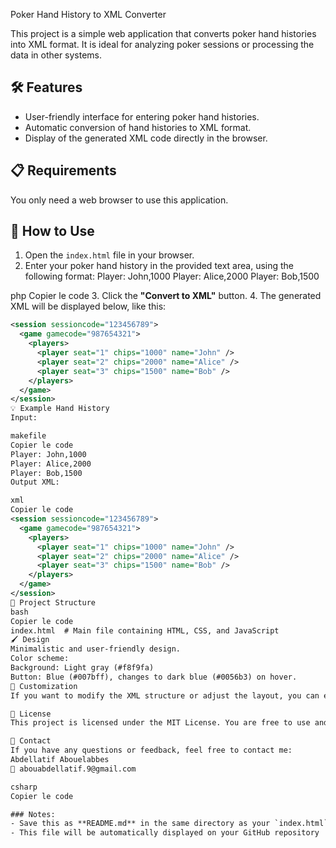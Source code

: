  Poker Hand History to XML Converter

This project is a simple web application that converts poker hand histories into XML format. It is ideal for analyzing poker sessions or processing the data in other systems.

## 🛠️ Features
- User-friendly interface for entering poker hand histories.
- Automatic conversion of hand histories to XML format.
- Display of the generated XML code directly in the browser.

## 📋 Requirements
You only need a web browser to use this application.

## 🚀 How to Use
1. Open the `index.html` file in your browser.
2. Enter your poker hand history in the provided text area, using the following format:
Player: John,1000 Player: Alice,2000 Player: Bob,1500

php
Copier le code
3. Click the **"Convert to XML"** button.
4. The generated XML will be displayed below, like this:
```xml
<session sessioncode="123456789">
  <game gamecode="987654321">
    <players>
      <player seat="1" chips="1000" name="John" />
      <player seat="2" chips="2000" name="Alice" />
      <player seat="3" chips="1500" name="Bob" />
    </players>
  </game>
</session>
💡 Example Hand History
Input:

makefile
Copier le code
Player: John,1000
Player: Alice,2000
Player: Bob,1500
Output XML:

xml
Copier le code
<session sessioncode="123456789">
  <game gamecode="987654321">
    <players>
      <player seat="1" chips="1000" name="John" />
      <player seat="2" chips="2000" name="Alice" />
      <player seat="3" chips="1500" name="Bob" />
    </players>
  </game>
</session>
📂 Project Structure
bash
Copier le code
index.html  # Main file containing HTML, CSS, and JavaScript
🖌️ Design
Minimalistic and user-friendly design.
Color scheme:
Background: Light gray (#f8f9fa)
Button: Blue (#007bff), changes to dark blue (#0056b3) on hover.
🔧 Customization
If you want to modify the XML structure or adjust the layout, you can edit the JavaScript code inside the <script> block of the index.html file.

📜 License
This project is licensed under the MIT License. You are free to use and modify it.

📧 Contact
If you have any questions or feedback, feel free to contact me:
Abdellatif Abouelabbes
📧 abouabdellatif.9@gmail.com

csharp
Copier le code

### Notes:
- Save this as **README.md** in the same directory as your `index.html`.
- This file will be automatically displayed on your GitHub repository 